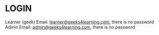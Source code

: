 # LOGIN 
Learner (geek) Email: learner@geeks4learning.com, there is no password
Admin Email: admin@geeks4learning.com, there is no password
